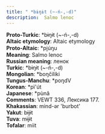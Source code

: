 ```yaml
---
title: " *bɨŋɨt (~-ń-,-d)"
description:  Salmo lenoc
---
```


<strong>Proto-Turkic</strong>:  *bɨŋɨt (~-ń-,-d)<br>
<strong>Altaic etymology</strong>:  Altaic etymology<br>
<strong> Proto-Altaic</strong>:  *pi̯úŋu<br>
<strong>Meaning</strong>:  Salmo lenoc<br>
<strong>Russian meaning</strong>:  ленок<br>
<strong>Turkic</strong>:  *bɨŋɨt (~-ń-,-d)<br>
<strong>Mongolian</strong>:  *boŋčiliki<br>
<strong>Tungus-Manchu</strong>:  *poŋdV<br>
<strong>Korean</strong>:  *pì'út<br>
<strong>Japanese</strong>:  *pùnâ<br>
<strong>Comments</strong>:  VEWT 336, Лексика 177.<br>
<strong>Khakassian</strong>:  mind-ǝr 'burbot'<br>
<strong>Yakut</strong>:  bɨjɨt<br>
<strong>Tuva</strong>:  mɨjɨt<br>
<strong>Tofalar</strong>:  miit<br>


